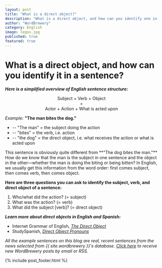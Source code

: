 ```yaml
---
layout: post
title: "What is a direct object?"
description: "What is a direct object, and how can you identify one in a sentence?"
author: "WordBrewery"
category: English
image: legos.jpg
published: true
featured: true
---
```


# What is a direct object, and how can you identify it in a sentence?

***Here is a simplified overview of English sentence structure:***

<p align="center">
Subject + Verb + Object<br>
= <br>
Actor + Action + What is acted upon
</p>

*Example*: **"The man bites the dog."**
<ul>
 <li>-- "The man" = the subject doing the action</li>
 <li>-- "bites" = the verb, i.e. action</li>
 <li>-- "the dog" = the direct object, i.e. what receives the action or what is acted upon</li>
</ul>
This sentence is obviously quite different from **"The dog bites the man."** How do we know that the man is the subject in one sentence and the object in the other—whether the man is doing the biting or being bitten? In English, we usually get this information from the word order: first comes subject, then comes verb, then comes object.

**Here are three questions you can ask to identify the subject, verb, and direct object of a sentence:**

<ol>
<li>Who/what did the action? (= subject)</li>
<li>What was the action? (= verb)</li>
<li>What did the subject [verb]? (= direct object)</li>
</ol>

***Learn more about direct objects in English and Spanish:***

- Internet Grammar of English, *[The Direct Object](http://www.ucl.ac.uk/internet-grammar/function/dirobj.htm)*
- StudySpanish, *[Direct Object Pronouns](http://www.studyspanish.com/lessons/dopro1.htm)*

*All the example sentences on this blog are real, recent sentences from the news selected from {{ site.wordbrewery }}'s database. [Click here](http://feeds.feedburner.com/LanguageUntapped) to receive new WordBrewery posts by email or RSS.*

{% include post_footer.html %}